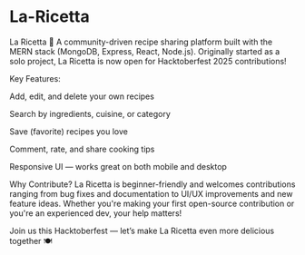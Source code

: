 # La-Ricetta

La Ricetta 🌿
A community-driven recipe sharing platform built with the MERN stack (MongoDB, Express, React, Node.js). Originally started as a solo project, La Ricetta is now open for Hacktoberfest 2025 contributions!

Key Features:

Add, edit, and delete your own recipes

Search by ingredients, cuisine, or category

Save (favorite) recipes you love

Comment, rate, and share cooking tips

Responsive UI — works great on both mobile and desktop

Why Contribute?
La Ricetta is beginner-friendly and welcomes contributions ranging from bug fixes and documentation to UI/UX improvements and new feature ideas. Whether you're making your first open-source contribution or you're an experienced dev, your help matters!

Join us this Hacktoberfest — let’s make La Ricetta even more delicious together 🍽️
